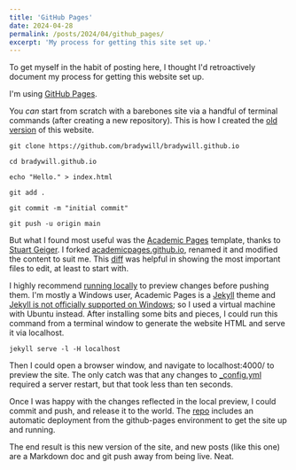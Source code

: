 ```yaml
---
title: 'GitHub Pages'
date: 2024-04-28
permalink: /posts/2024/04/github_pages/
excerpt: 'My process for getting this site set up.'
---
```


To get myself in the habit of posting here, I thought I'd retroactively document my process for getting this website set up.

I'm using [GitHub Pages](https://pages.github.com/).

You *can* start from scratch with a barebones site via a handful of terminal commands (after creating a new repository). This is how I created the [old version](/files/old.html) of this website.

```
git clone https://github.com/bradywill/bradywill.github.io

cd bradywill.github.io

echo "Hello." > index.html

git add .

git commit -m "initial commit"

git push -u origin main
```

But what I found most useful was the [Academic Pages](https://academicpages.github.io/) template, thanks to [Stuart Geiger](http://stuartgeiger.com/). I forked [academicpages.github.io](https://github.com/academicpages/academicpages.github.io), renamed it and modified the content to suit me. This [diff](https://archive.is/3TPas) was helpful in showing the most important files to edit, at least to start with.

I highly recommend [running locally](https://github.com/academicpages/academicpages.github.io?tab=readme-ov-file#running-locally) to preview changes before pushing them. I'm mostly a Windows user, Academic Pages is a [Jekyll](https://jekyllrb.com/) theme and [Jekyll is not officially supported on Windows](https://jekyllrb.com/docs/installation/windows/); so I used a virtual machine with Ubuntu instead. After installing some bits and pieces, I could run this command from a terminal window to generate the website HTML and serve it via localhost.

```
jekyll serve -l -H localhost
```

Then I could open a browser window, and navigate to localhost:4000/ to preview the site. The only catch was that any changes to [_config.yml](https://github.com/academicpages/academicpages.github.io/blob/master/_config.yml) required a server restart, but that took less than ten seconds.

Once I was happy with the changes reflected in the local preview, I could commit and push, and release it to the world. The [repo](https://github.com/bradywill/bradywill.github.io) includes an automatic deployment from the github-pages environment to get the site up and running.

The end result is this new version of the site, and new posts (like this one) are a Markdown doc and git push away from being live. Neat.


